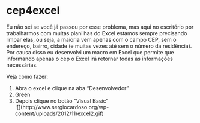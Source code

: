 cep4excel
=========

Eu não sei se você já passou por esse problema, mas aqui no escritório por trabalharmos com muitas planilhas do Excel estamos sempre precisando limpar elas, ou seja, a maioria vem apenas com o campo CEP, sem o endereço, bairro, cidade (e muitas vezes até sem o número da residência). Por causa disso eu desenvolvi um macro em Excel que permite que informando apenas o cep o Excel irá retornar todas as informações necessárias.

Veja como fazer:

<ol>
<li>Abra o excel e clique na aba “Desenvolvedor”</li>
<li>Green</li>
<li>Depois clique no botão “Visual Basic”<br>
![](http://www.sergiocardoso.org/wp-content/uploads/2012/11/excel2.gif)
</li>
</ol>





